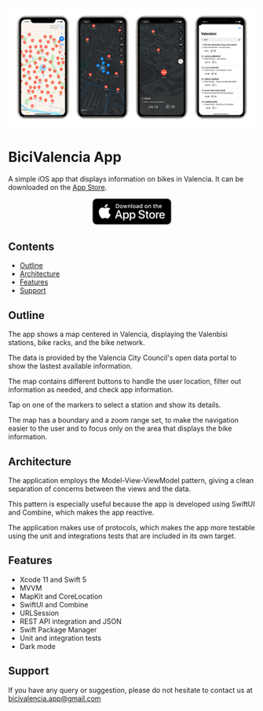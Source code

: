 ![BiciValencia Screenshots](/BiciValenciaScreenshots.png)

# BiciValencia App

A simple iOS app that displays information on bikes in Valencia. It can be downloaded on the [App Store](https://apps.apple.com/app/bicivalencia/id1529249281).

<p align="center">
    <a href="https://apps.apple.com/app/bicivalencia/id1529249281">
        <img src="AppStore.png" height=54>
    </a>
</p>


## Contents
- [Outline](#outline)
- [Architecture](#architecture)
- [Features](#features)
- [Support](#support)


## Outline

The app shows a map centered in Valencia, displaying the Valenbisi stations, bike racks, and the bike network.

The data is provided by the Valencia City Council's open data portal to show the lastest available information.

The map contains different buttons to handle the user location, filter out information as needed, and check app information.

Tap on one of the markers to select a station and show its details.

The map has a boundary and a zoom range set, to make the navigation easier to the user and to focus only on the area that displays the bike information.


## Architecture
The application employs the Model-View-ViewModel pattern, giving a clean separation of concerns between the views and the data.

This pattern is especially useful because the app is developed using SwiftUI and Combine, which makes the app reactive.

The application makes use of protocols, which makes the app more testable using the unit and integrations tests that are included in its own target.


## Features
- Xcode 11 and Swift 5
- MVVM
- MapKit and CoreLocation
- SwiftUI and Combine
- URLSession
- REST API integration and JSON
- Swift Package Manager
- Unit and integration tests
- Dark mode


## Support
If you have any query or suggestion, please do not hesitate to contact us at bicivalencia.app@gmail.com
